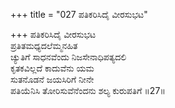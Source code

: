 +++
title = "027 ಪತಿಕರಿಸಿದೈ ವೀರಸುಭಟ"

+++
ಪತಿಕರಿಸಿದೈ ವೀರಸುಭಟ  
ಪ್ರತಿತಮಧ್ಯದಲೆಮ್ಮನಹಿತ  
ಚ್ಯುತಿಗೆ ಸಾಧನವೆಂದು ನಿಜಸೇನಾಧಿಪತ್ಯದಲಿ  
ಕೃತಕವಿಲ್ಲದೆ ಕಾದುವೆನು ಯಮ  
ಸುತನೊಡನೆ ಜಯಸಿರಿಗೆ ನೀನೇ  
ಪತಿಯೆನಿಸಿ ತೋರಿಸುವೆನೆಂದನು ಶಲ್ಯ ಕುರುಪತಿಗೆ     ॥27॥